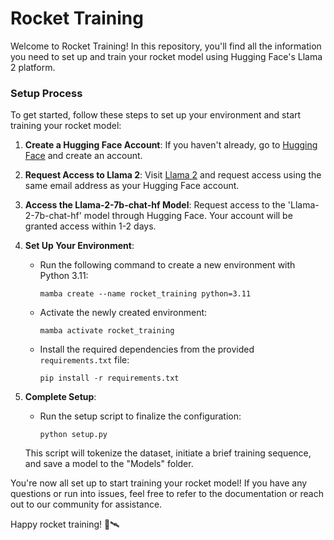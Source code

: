 # Rocket Training

Welcome to Rocket Training! In this repository, you'll find all the information you need to set up and train your rocket model using Hugging Face's Llama 2 platform.

### Setup Process

To get started, follow these steps to set up your environment and start training your rocket model:

1. **Create a Hugging Face Account**: If you haven't already, go to [Hugging Face](https://huggingface.co/login) and create an account.

2. **Request Access to Llama 2**: Visit [Llama 2](https://ai.meta.com/llama/) and request access using the same email address as your Hugging Face account. 

3. **Access the Llama-2-7b-chat-hf Model**: Request access to the 'Llama-2-7b-chat-hf' model through Hugging Face. Your account will be granted access within 1-2 days.

4. **Set Up Your Environment**:
    - Run the following command to create a new environment with Python 3.11:
      ```
      mamba create --name rocket_training python=3.11
      ```
    - Activate the newly created environment:
      ```
      mamba activate rocket_training
      ```
    - Install the required dependencies from the provided `requirements.txt` file:
      ```
      pip install -r requirements.txt
      ```

5. **Complete Setup**:
    - Run the setup script to finalize the configuration:
      ```
      python setup.py
      ```
    This script will tokenize the dataset, initiate a brief training sequence, and save a model to the "Models" folder.

You're now all set up to start training your rocket model! If you have any questions or run into issues, feel free to refer to the documentation or reach out to our community for assistance.

Happy rocket training! 🚀🛰️